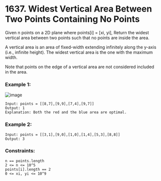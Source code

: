 # 1637. Widest Vertical Area Between Two Points Containing No Points

Given n points on a 2D plane where points[i] = [xi, yi], Return the widest vertical area between two points such that no points are inside the area.

A vertical area is an area of fixed-width extending infinitely along the y-axis (i.e., infinite height). The widest vertical area is the one with the maximum width.

Note that points on the edge of a vertical area are not considered included in the area.

 

### Example 1:
![image](https://github.com/Alisherka7/LeetCode/assets/38793933/9ebe5606-5a35-44f5-ac94-69b2ff38070f)

```
Input: points = [[8,7],[9,9],[7,4],[9,7]]
Output: 1
Explanation: Both the red and the blue area are optimal.
```

### Example 2:
```
Input: points = [[3,1],[9,0],[1,0],[1,4],[5,3],[8,8]]
Output: 3
```

### Constraints:
```
n == points.length
2 <= n <= 10^5
points[i].length == 2
0 <= xi, yi <= 10^9
```

